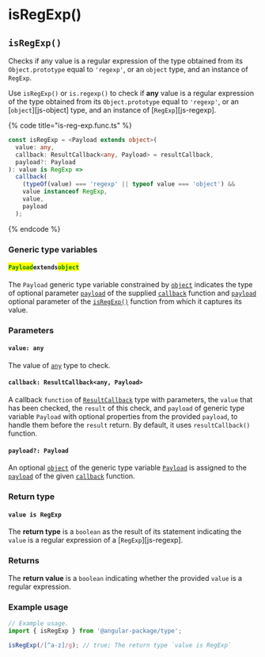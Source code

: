 # isRegExp()

## `isRegExp()`

Checks if any value is a regular expression of the type obtained from its `Object.prototype` equal to `'regexp'`, or an `object` type, and an instance of `RegExp`.

Use `isRegExp()` or `is.regexp()` to check if **any** value is a regular expression of the type obtained from its `Object.prototype` equal to `'regexp'`, or an \[`object`]\[js-object] type, and an instance of \[`RegExp`]\[js-regexp].

{% code title="is-reg-exp.func.ts" %}
```typescript
const isRegExp = <Payload extends object>(
  value: any,
  callback: ResultCallback<any, Payload> = resultCallback,
  payload?: Payload
): value is RegExp =>
  callback(
    (typeOf(value) === 'regexp' || typeof value === 'object') &&
    value instanceof RegExp,
    value,
    payload
  );
```
{% endcode %}

### Generic type variables

#### <mark style="color:green;">**`Payload`**</mark>**`extends`**<mark style="color:green;">**`object`**</mark>

The `Payload` generic type variable constrained by [`object`](https://www.typescriptlang.org/docs/handbook/basic-types.html#object) indicates the type of optional parameter [`payload`](../types/resultcallback.md#payload-payload) of the supplied [`callback`](isregexp.md#callback-resultcallback-less-than-any-payload-greater-than) function and [`payload`](isregexp.md#payload-payload) optional parameter of the [`isRegExp()`](isregexp.md#isregexp) function from which it captures its value.

### Parameters

#### `value: any`

The value of [`any`](https://www.typescriptlang.org/docs/handbook/2/everyday-types.html#any) type to check.

#### `callback: ResultCallback<any, Payload>`

A callback `function` of [`ResultCallback`](../types/resultcallback.md) type with parameters, the `value` that has been checked, the `result` of this check, and `payload` of generic type variable `Payload` with optional properties from the provided `payload`, to handle them before the `result` return. By default, it uses `resultCallback()` function.

#### `payload?: Payload`

An optional [`object`](https://developer.mozilla.org/en-US/docs/Web/JavaScript/Reference/Global\_Objects/Object) of the generic type variable [`Payload`](isregexp.md#payloadextendsobject) is assigned to the [`payload`](../types/resultcallback.md#payload-payload) of the given [`callback`](isregexp.md#callback-resultcallback-less-than-any-payload-greater-than) function.

### Return type

#### `value is RegExp`

The **return type** is a `boolean` as the result of its statement indicating the `value` is a regular expression of a \[`RegExp`]\[js-regexp].

### Returns

The **return value** is a `boolean` indicating whether the provided `value` is a regular expression.

### Example usage

```typescript
// Example usage.
import { isRegExp } from '@angular-package/type';

isRegExp(/[^a-z]/g); // true; The return type `value is RegExp`
```
